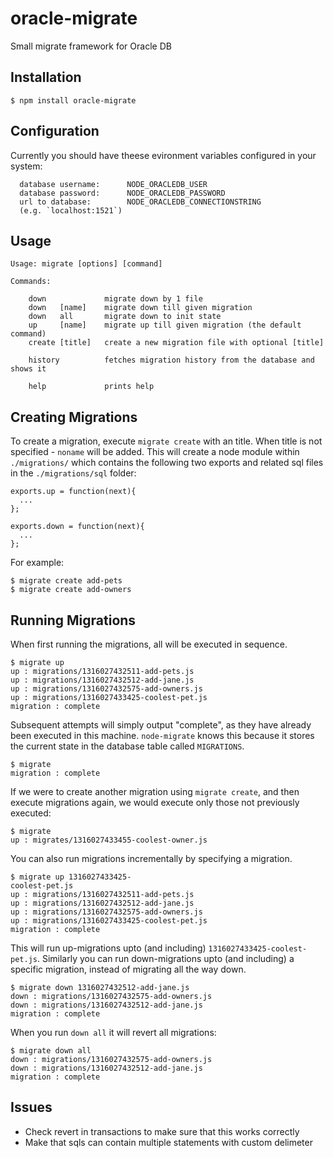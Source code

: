 # oracle-migrate
Small migrate framework for Oracle DB

## Installation

    $ npm install oracle-migrate

## Configuration

Currently you should have theese evironment variables configured in your system:

```
  database username:      NODE_ORACLEDB_USER
  database password:      NODE_ORACLEDB_PASSWORD
  url to database:        NODE_ORACLEDB_CONNECTIONSTRING
  (e.g. `localhost:1521`)
```

## Usage

```
Usage: migrate [options] [command]

Commands:

    down             migrate down by 1 file
    down   [name]    migrate down till given migration
    down   all       migrate down to init state
    up     [name]    migrate up till given migration (the default command)
    create [title]   create a new migration file with optional [title]

    history          fetches migration history from the database and shows it

    help             prints help
```

## Creating Migrations

To create a migration, execute `migrate create` with an title. When title is not specified - `noname` will be added. This will create a node module within `./migrations/` which contains the following two exports and related sql files in the `./migrations/sql` folder:

    exports.up = function(next){
      ...
    };

    exports.down = function(next){
      ...
    };

For example:

    $ migrate create add-pets
    $ migrate create add-owners

## Running Migrations

When first running the migrations, all will be executed in sequence.

    $ migrate up
    up : migrations/1316027432511-add-pets.js
    up : migrations/1316027432512-add-jane.js
    up : migrations/1316027432575-add-owners.js
    up : migrations/1316027433425-coolest-pet.js
    migration : complete

Subsequent attempts will simply output "complete", as they have already been executed in this machine. `node-migrate` knows this because it stores the current state in the database table called `MIGRATIONS`.

    $ migrate
    migration : complete

If we were to create another migration using `migrate create`, and then execute migrations again, we would execute only those not previously executed:

    $ migrate
    up : migrates/1316027433455-coolest-owner.js

You can also run migrations incrementally by specifying a migration.

    $ migrate up 1316027433425-
    coolest-pet.js
    up : migrations/1316027432511-add-pets.js
    up : migrations/1316027432512-add-jane.js
    up : migrations/1316027432575-add-owners.js
    up : migrations/1316027433425-coolest-pet.js
    migration : complete

This will run up-migrations upto (and including) `1316027433425-coolest-pet.js`. Similarly you can run down-migrations upto (and including) a specific migration, instead of migrating all the way down.

    $ migrate down 1316027432512-add-jane.js
    down : migrations/1316027432575-add-owners.js
    down : migrations/1316027432512-add-jane.js
    migration : complete

When you run `down all` it will revert all migrations:

    $ migrate down all
    down : migrations/1316027432575-add-owners.js
    down : migrations/1316027432512-add-jane.js
    migration : complete

## Issues

* Check revert in transactions to make sure that this works correctly
* Make that sqls can contain multiple statements with custom delimeter
